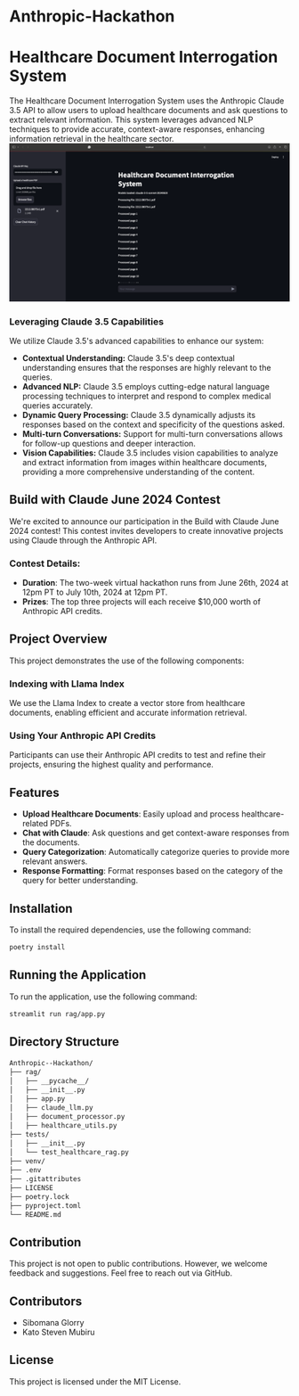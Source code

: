 # Anthropic-Hackathon

# Healthcare Document Interrogation System

The Healthcare Document Interrogation System uses the Anthropic Claude 3.5 API to allow users to upload healthcare documents and ask questions to extract relevant information. This system leverages advanced NLP techniques to provide accurate, context-aware responses, enhancing information retrieval in the healthcare sector.
![alt text](image.png)
### Leveraging Claude 3.5 Capabilities

We utilize Claude 3.5's advanced capabilities to enhance our system:

- **Contextual Understanding:** Claude 3.5's deep contextual understanding ensures that the responses are highly relevant to the queries.
- **Advanced NLP:** Claude 3.5 employs cutting-edge natural language processing techniques to interpret and respond to complex medical queries accurately.
- **Dynamic Query Processing:** Claude 3.5 dynamically adjusts its responses based on the context and specificity of the questions asked.
- **Multi-turn Conversations:** Support for multi-turn conversations allows for follow-up questions and deeper interaction.
- **Vision Capabilities:** Claude 3.5 includes vision capabilities to analyze and extract information from images within healthcare documents, providing a more comprehensive understanding of the content.

## Build with Claude June 2024 Contest

We're excited to announce our participation in the Build with Claude June 2024 contest! This contest invites developers to create innovative projects using Claude through the Anthropic API.

### Contest Details:
- **Duration**: The two-week virtual hackathon runs from June 26th, 2024 at 12pm PT to July 10th, 2024 at 12pm PT.
- **Prizes**: The top three projects will each receive $10,000 worth of Anthropic API credits.

## Project Overview

This project demonstrates the use of the following components:

### Indexing with Llama Index
We use the Llama Index to create a vector store from healthcare documents, enabling efficient and accurate information retrieval.

### Using Your Anthropic API Credits
Participants can use their Anthropic API credits to test and refine their projects, ensuring the highest quality and performance.

## Features

- **Upload Healthcare Documents**: Easily upload and process healthcare-related PDFs.
- **Chat with Claude**: Ask questions and get context-aware responses from the documents.
- **Query Categorization**: Automatically categorize queries to provide more relevant answers.
- **Response Formatting**: Format responses based on the category of the query for better understanding.

## Installation

To install the required dependencies, use the following command:

```bash
poetry install
```

## Running the Application

To run the application, use the following command:

```bash
streamlit run rag/app.py
```

## Directory Structure

```
Anthropic--Hackathon/
├── rag/
│   ├── __pycache__/
│   ├── __init__.py
│   ├── app.py
│   ├── claude_llm.py
│   ├── document_processor.py
│   ├── healthcare_utils.py
├── tests/
│   ├── __init__.py
│   └── test_healthcare_rag.py
├── venv/
├── .env
├── .gitattributes
├── LICENSE
├── poetry.lock
├── pyproject.toml
└── README.md
```

## Contribution

This project is not open to public contributions. However, we welcome feedback and suggestions. Feel free to reach out via GitHub.

## Contributors

- Sibomana Glorry
- Kato Steven Mubiru

## License

This project is licensed under the MIT License.

